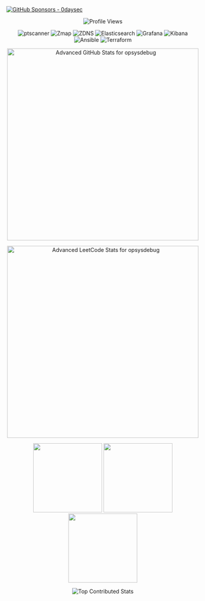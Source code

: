 

[![GitHub Sponsors - 0daysec](https://img.shields.io/badge/GitHub_Sponsors-opsysdebug-EA4AAA?logo=githubsponsors)](https://github.com/sponsors/opsysdebug)  

<p align = "center">
	<img src = "https://komarev.com/ghpvc/?username=opsysdebug&style=plastic&color=blueviolet" alt = "Profile Views"/>
</p>
<p align='center'>
  <img src="https://img.shields.io/badge/ptscanner-Scripting%20%26%20Automation-3776AB?style=for-the-badge&logo=python&logoColor=white" alt="ptscanner">
  <img src="https://img.shields.io/badge/NewsCrap-Fast%20OSINT%20Scarapper-F78C6C?style=for-the-badge&logo=linux&logoColor=white" alt="Zmap">
  <img src="https://img.shields.io/badge/kybercryptor-Encryption-0088FF?style=for-the-badge&logo=grafana&logoColor=white" alt="ZDNS">
  <img src="https://img.shields.io/badge/Cybersec%20Platform%20Tool-005571?style=for-the-badge&logo=elasticsearch&logoColor=white" alt="Elasticsearch">
  <img src="https://img.shields.io/badge/advisory.zerodaysec.org-F46800?style=for-the-badge&logo=ruby&logoColor=white" alt="Grafana">
  <img src="https://img.shields.io/badge/me.zerodaysec.org-00BFBF?style=for-the-badge&logo=Typescript&logoColor=white" alt="Kibana">
  <img src="https://img.shields.io/badge/Ansible-Automation-D92525?style=for-the-badge&logo=ansible&logoColor=white" alt="Ansible">
  <img src="https://img.shields.io/badge/Terraform-Infrastructure%20as%20Code-5C4EE5?style=for-the-badge&logo=terraform&logoColor=white" alt="Terraform">
</p>

<div>
<p align='center'>
<img src="https://stats.dooboo.io/api/github-stats-advanced?login=opsysdebug" alt="Advanced GitHub Stats for opsysdebug" width="500"/>
</p>
<p align='center'>
<img src="https://leetcard.jacoblin.cool/opsysdebug?ext=activity&theme=nord" alt="Advanced LeetCode Stats for opsysdebug" width="500"/>
</p>

<p align="center">
<img height="180em" src="https://github-readme-stats.vercel.app/api?username=opsysdebug&rank_icon=github&theme=github_dark&layout=compact&show_icons=true&border=false&include_all_commits=true&count_private=true&hide_border=true"/>
<a href="https://github.com/opsysdebug">
  <img height="180em" src="https://github-readme-stats.vercel.app/api/top-langs/?username=opsysdebug&layout=compact&theme=github_dark&langs_count=8&show_icons=true&border=false&include_all_commits=true&count_private=true&hide_border=true"/>
  <img height="180em" src="https://github-readme-streak-stats.herokuapp.com?user=opsysdebug&theme=github-dark&hide_border=true&border_radius=0&mode=weekly&ring=58A6FF&currStreakLabel=FFFFFF&fire=DDDDDD&dates=DDDDDD&stroke=DDDDDD"/>
</a>
</p>

<p align="center">
  <img src="https://github-contributor-stats.vercel.app/api?username=opsysdebug&limit=31&theme=github_dark&combine_all_yearly_contributions=true" alt="Top Contributed Stats">
</p>
